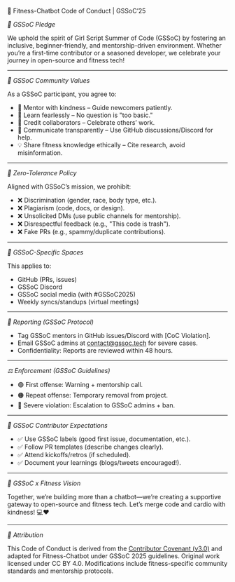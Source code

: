 🚀 Fitness-Chatbot Code of Conduct | GSSoC’25

*🌟 GSSoC Pledge*

We uphold the spirit of Girl Script Summer of Code (GSSoC) by fostering an inclusive, beginner-friendly, and mentorship-driven environment. Whether you’re a first-time contributor or a seasoned developer, we celebrate your journey in open-source and fitness tech!

---

*🤝 GSSoC Community Values*

As a GSSoC participant, you agree to:
- 🌱 Mentor with kindness – Guide newcomers patiently.
- 🚀 Learn fearlessly – No question is "too basic."
- 🎯 Credit collaborators – Celebrate others’ work.
- 📢 Communicate transparently – Use GitHub discussions/Discord for help.
- 💡 Share fitness knowledge ethically – Cite research, avoid misinformation.

---

*🚫 Zero-Tolerance Policy*

Aligned with GSSoC’s mission, we prohibit:
- ❌ Discrimination (gender, race, body type, etc.).
- ❌ Plagiarism (code, docs, or design).
- ❌ Unsolicited DMs (use public channels for mentorship).
- ❌ Disrespectful feedback (e.g., "This code is trash").
- ❌ Fake PRs (e.g., spammy/duplicate contributions).

---

*🧭 GSSoC-Specific Spaces*

This applies to:
- GitHub (PRs, issues)
- GSSoC Discord
- GSSoC social media (with #GSSoC2025)
- Weekly syncs/standups (virtual meetings)

---

*🛑 Reporting (GSSoC Protocol)*

- Tag GSSoC mentors in GitHub issues/Discord with [CoC Violation].
- Email GSSoC admins at contact@gssoc.tech for severe cases.
- Confidentiality: Reports are reviewed within 48 hours.

---

*⚖️ Enforcement (GSSoC Guidelines)*

- 🟢 First offense: Warning + mentorship call.
- 🟠 Repeat offense: Temporary removal from project.
- 🔴 Severe violation: Escalation to GSSoC admins + ban.

---

*🎯 GSSoC Contributor Expectations*

- ✅ Use GSSoC labels (good first issue, documentation, etc.).
- ✅ Follow PR templates (describe changes clearly).
- ✅ Attend kickoffs/retros (if scheduled).
- ✅ Document your learnings (blogs/tweets encouraged!).

---

*🌸 GSSoC x Fitness Vision*

Together, we’re building more than a chatbot—we’re creating a supportive gateway to open-source and fitness tech. Let’s merge code and cardio with kindness! 💻❤️

---

*📄 Attribution*

This Code of Conduct is derived from the 
[Contributor Covenant (v3.0)](https://www.contributor-covenant.org/version/3/0/code_of_conduct/) and adapted for Fitness-Chatbot under GSSoC 2025 guidelines. Original work licensed under CC BY 4.0. Modifications include fitness-specific community standards and mentorship protocols.